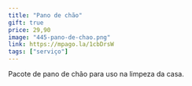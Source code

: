 ```yaml
---
title: "Pano de chão"
gift: true
price: 29,90
image: "445-pano-de-chao.png"
link: https://mpago.la/1cbDrsW
tags: ["serviço"]
---
```


Pacote de pano de chão para uso na limpeza da casa.
